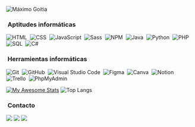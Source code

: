 ![Máximo Goitia](https://i.imgur.com/i0lrxfM.png)

### &nbsp;Aptitudes informáticas
![HTML](https://img.shields.io/badge/-HTML-05122A?style=flat&logo=HTML5)&nbsp;
![CSS](https://img.shields.io/badge/-CSS-05122A?style=flat&logo=CSS3&logoColor=1572B6)&nbsp;
![JavaScript](https://img.shields.io/badge/-JavaScript-05122A?style=flat&logo=javascript)&nbsp;
![Sass](https://img.shields.io/badge/-Sass-05122A?style=flat&logo=sass)&nbsp;
![NPM](https://img.shields.io/badge/-npm-05122A?style=flat&logo=npm)&nbsp;
![Java](https://img.shields.io/badge/-Java-05122A?style=flat&logo=java)&nbsp;
![Python](https://img.shields.io/badge/-Python-05122A?style=flat&logo=python)&nbsp;
![PHP](https://img.shields.io/badge/-PHP-05122A?style=flat&logo=php)&nbsp;
![SQL](https://img.shields.io/badge/-SQL-05122A?style=flat&logo=sql)&nbsp;
![C#](https://img.shields.io/badge/-CSharp-05122A?style=flat&logo=cs)&nbsp;

### &nbsp;Herramientas informáticas
![Git](https://img.shields.io/badge/-Git-05122A?style=flat&logo=git)&nbsp;
![GitHub](https://img.shields.io/badge/-GitHub-05122A?style=flat&logo=github)&nbsp;
![Visual Studio Code](https://img.shields.io/badge/-Visual%20Studio%20Code-05122A?style=flat&logo=visual-studio-code&logoColor=007ACC)&nbsp;
![Figma](https://img.shields.io/badge/-Figma-05122A?style=flat&logo=figma)&nbsp;
![Canva](https://img.shields.io/badge/-Canva-05122A?style=flat&logo=canva)&nbsp;
![Notion](https://img.shields.io/badge/-Notion-05122A?style=flat&logo=notion)&nbsp;
![Trello](https://img.shields.io/badge/-Trello-05122A?style=flat&logo=trello)&nbsp;
![PhpMyAdmin](https://img.shields.io/badge/-PhpMyAdmin-05122A?style=flat&logo=phpmyadmin)&nbsp;

[![My Awesome Stats](https://awesome-github-stats.azurewebsites.net/user-stats/maxi2771?cardType=level-alternate&theme=github-dark&preferLogin=false&Ring=539BF5&Background=DD272700&Border=FFFFFF)](https://git.io/awesome-stats-card) 
![Top Langs](https://github-readme-stats.vercel.app/api/top-langs/?username=Maxi2771&layout=compact&theme=transparent&langs_count=20)


### &nbsp;Contacto
<a href="mailto:maximogoitia277@gmail.com"><img src="https://img.shields.io/badge/-maximogoitia277@gmail.com-D14836?style=flat&logo=Gmail&logoColor=white"/></a>
<a href="https://www.instagram.com/maxi_mfg/"><img src="https://img.shields.io/badge/-maxi_mfg-E4405F?style=flat&logo=Instagram&logoColor=white"/></a>
<a href="https://www.linkedin.com/in/maximo-goitia-mfg/"><img src="https://img.shields.io/badge/-maximo goitia mfg-0077B5?style=flat&logo=Linkedin&logoColor=white"/></a>

